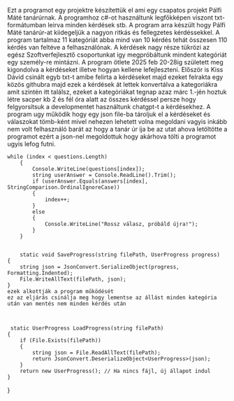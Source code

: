Ezt a programot egy projektre készítettük el ami egy csapatos projekt Pálfi Máté tanárúrnak.
A programhoz c#-ot használtunk legfőkképen viszont txt-formátumban leirva minden kérdések stb.
A program arra készült hogy Pálfi Máté tanárúr-at kiidegeljük a nagyon ritkás és fellegzetes kérdéssekkel.
A program tartalmaz 11 kategóriát abba mind van 10 kérdés tehát összesen 110 kérdés van feltéve a felhasználónak.
A kérdések nagy része tükrözi az egész Szoftverfejlesztő csoportunkat igy megpróbáltunk mindent kategóriát egy személy-re mintázni.
A program ötlete 2025 feb 20-28ig született meg kigondolva a kérdéseket illetve hogyan kellene lefejleszteni.
Először is Kiss Dávid csinált egyb txt-t amibe felirta a kérdéseket majd ezeket felrakta egy közös githubra majd ezek a kérdések át lettek konvertálva a kategoriákra amit szintén itt találsz, ezeket a kategóriákat tegnap azaz márc 1.-jén hoztuk létre sacper kb 2 és fél óra alatt az összes kérdéssel persze hogy felgyorsítsuk a developmentet használtunk chatgpt-t a kérdésekhez.
A program ugy működik hogy egy json file-ba tároljuk el a kérdéseket és válaszokat tömb-ként mivel nehezen lehetett volna megoldani vagyis inkább nem volt felhasználó barát az hogy a tanár úr ija be az utat ahova letöltötte a programot ezért a json-nel megoldottuk hogy akárhova tölti a programot ugyis lefog futni.


  
 





    while (index < questions.Length)
        {
            Console.WriteLine(questions[index]);
            string userAnswer = Console.ReadLine().Trim();
            if (userAnswer.Equals(answers[index], StringComparison.OrdinalIgnoreCase))
            {
                index++;
            }
            else
            {
                Console.WriteLine("Rossz válasz, próbáld újra!");
            }
        }


        static void SaveProgress(string filePath, UserProgress progress)
    {
        string json = JsonConvert.SerializeObject(progress, Formatting.Indented);
        File.WriteAllText(filePath, json);
    }
    ezek alkottják a program működését
    ez az eljárás csinálja meg hogy lementse az állást minden kategória után van mentés nem minden kérdés után



     static UserProgress LoadProgress(string filePath)
    {
        if (File.Exists(filePath))
        {
            string json = File.ReadAllText(filePath);
            return JsonConvert.DeserializeObject<UserProgress>(json);
        }
        return new UserProgress(); // Ha nincs fájl, új állapot indul
    }
    
}
